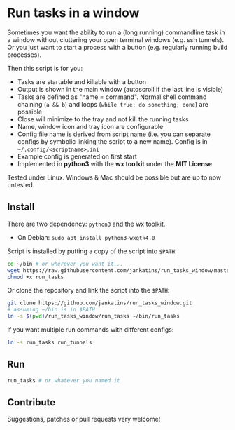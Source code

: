 # Run tasks in a window

Sometimes you want the ability to run a (long running) commandline task in a
window without cluttering your open terminal windows (e.g. ssh tunnels). Or
you just want to start a process with a button (e.g. regularly running build
processes).

Then this script is for you:

* Tasks are startable and killable with a button
* Output is shown in the main window (autoscroll if the last line is visible)
* Tasks are defined as "name = command". Normal shell command chaining (`a && b`)
  and loops (`while true; do something; done`) are possible
* Close will minimize to the tray and not kill the running tasks
* Name, window icon and tray icon are configurable
* Config file name is derived from script name (i.e. you can separate configs
  by symbolic linking the script to a new name). Config is in `~/.config/<scriptname>.ini`
* Example config is generated on first start
* Implemented in **python3** with the **wx toolkit** under the **MIT License**

Tested under Linux. Windows & Mac should be possible but are up to now untested.

## Install

There are two dependency: `python3` and the wx toolkit.

* On Debian: `sudo apt install python3-wxgtk4.0`

Script is installed by putting a copy of the script into `$PATH`:

```bash
cd ~/bin # or wherever you want it...
wget https://raw.githubusercontent.com/jankatins/run_tasks_window/master/run_tasks
chmod +x run_tasks
```

Or clone the repository and link the script into the `$PATH`:
```bash
git clone https://github.com/jankatins/run_tasks_window.git
# assuming ~/bin is in $PATH
ln -s $(pwd)/run_tasks_window/run_tasks ~/bin/run_tasks
```

If you want multiple run commands with different configs:

```bash
ln -s run_tasks run_tunnels
```

## Run

```bash
run_tasks # or whatever you named it
```

## Contribute

Suggestions, patches or pull requests very welcome!

